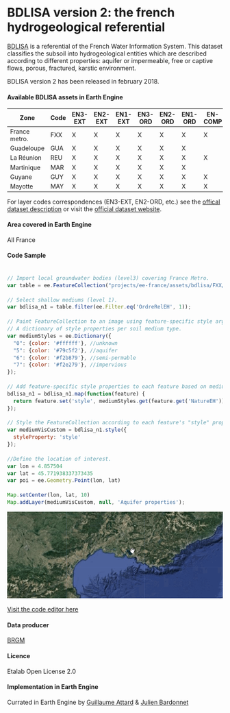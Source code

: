 BDLISA version 2: the french hydrogeological referential
===

[BDLISA](https://bdlisa.eaufrance.fr/) is a referential of the French Water Information System. This dataset classifies the subsoil into hydrogeological entities which are described according to different properties: aquifer or impermeable, free or captive flows, porous, fractured, karstic environment.

BDLISA version 2 has been released in february 2018.

#### Available BDLISA assets in Earth Engine

|Zone         |Code  |EN3-EXT |EN2-EXT |EN1-EXT |EN3-ORD |EN2-ORD |EN1-ORD |EN-COMP |POLY    |ALT     |KARST   |
|-------------|------|--------|--------|--------|--------|--------|--------|--------|--------|--------|--------|
|France metro.|FXX   |    X   |    X   |    X   |    X   |    X   |    X   |    X   |    X   |    X   |    X   |
|Guadeloupe   |GUA   |    X   |    X   |    X   |    X   |    X   |    X   |        |    X   |        |        |
|La Réunion   |REU   |    X   |    X   |    X   |    X   |    X   |    X   |    X   |    X   |        |        |
|Martinique   |MAR   |    X   |    X   |    X   |    X   |    X   |    X   |        |    X   |        |    X   |
|Guyane       |GUY   |    X   |    X   |    X   |    X   |    X   |    X   |    X   |    X   |        |        |
|Mayotte      |MAY   |    X   |    X   |    X   |    X   |    X   |    X   |    X   |    X   |        |        |

For layer codes correspondences (EN3-EXT, EN2-ORD, etc.) see the [offical dataset description](https://reseau.eaufrance.fr/geotraitements/sites/default/files/avertissement_utilisation_BDLISA_version_2.pdf) or visit the [official dataset website](https://bdlisa.eaufrance.fr/decouvrir-la-bdlisa).

#### Area covered in Earth Engine
All France

#### Code Sample
```javascript

// Import local groundwater bodies (level3) covering France Metro.
var table = ee.FeatureCollection("projects/ee-france/assets/bdlisa/FXX/EN3-ORD")

// Select shallow mediums (level 1).
var bdlisa_n1 = table.filter(ee.Filter.eq('OrdreRelEH', 1));

// Paint FeatureCollection to an image using feature-specific style arguments.
// A dictionary of style properties per soil medium type.
var mediumStyles = ee.Dictionary({
  "0": {color: '#ffffff'}, //unknown
  "5": {color: '#79c5f2'}, //aquifer
  "6": {color: '#f2b879'}, //semi-permable
  "7": {color: '#f2e279'}, //impervious
});

// Add feature-specific style properties to each feature based on medium type.
bdlisa_n1 = bdlisa_n1.map(function(feature) {
  return feature.set('style', mediumStyles.get(feature.get('NatureEH')));
});

// Style the FeatureCollection according to each feature's "style" property.
var mediumVisCustom = bdlisa_n1.style({
  styleProperty: 'style'
});

//Define the location of interest.
var lon = 4.857504
var lat = 45.771938337373435
var poi = ee.Geometry.Point(lon, lat)

Map.setCenter(lon, lat, 10)
Map.addLayer(mediumVisCustom, null, 'Aquifer properties');
```
![asset_snippet](/assets/eeassets-snippets/bdlisa.gif)

[Visit the code editor here](https://code.earthengine.google.com/81c7b9c3022cfdf902ed526fc531d90a)

#### Data producer
[BRGM](https://www.brgm.fr/fr)

#### Licence
Etalab Open License 2.0

#### Implementation in Earth Engine
Currated in Earth Engine by [Guillaume Attard](https://guillaumeattard.com/) & [Julien Bardonnet](https://www.linkedin.com/in/julienbardonnet/)
